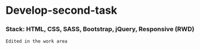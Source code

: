 # Develop-second-task
### Stack: HTML, CSS, SASS, Bootstrap, jQuery, Responsive (RWD)
`Edited in the work area`

